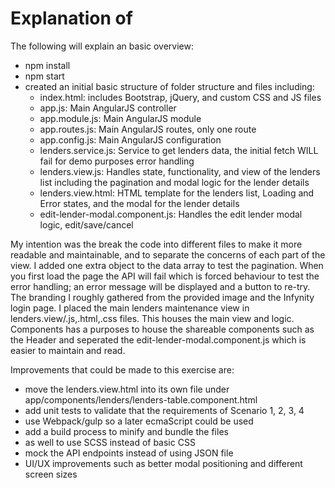 # Explanation of 

The following will explain an basic overview:
- npm install
- npm start
- created an initial basic structure of folder structure and files including:
    - index.html: includes Bootstrap, jQuery, and custom CSS and JS files  
    - app.js: Main AngularJS controller
    - app.module.js: Main AngularJS module
    - app.routes.js: Main AngularJS routes, only one route
    - app.config.js: Main AngularJS configuration
    - lenders.service.js: Service to get lenders data, the initial fetch WILL fail for demo purposes error handling
    - lenders.view.js: Handles state, functionality, and view of the lenders list including the pagination and modal logic for the lender details
    - lenders.view.html: HTML template for the lenders list, Loading and Error states, and the modal for the lender details
    - edit-lender-modal.component.js: Handles the edit lender modal logic, edit/save/cancel

My intention was the break the code into different files to make it more readable and maintainable, and to separate the concerns of each part of the view. I added one extra object to the data array to test the pagination. When you first load the page the API will fail which is forced behaviour to test the error handling; an error message will be displayed and a button to re-try. The branding I roughly gathered from the provided image and the Infynity login page.
I placed the main lenders maintenance view in lenders.view/.js,.html,.css files. This houses the main view and logic. Components has a purposes to house the shareable components such as the Header and seperated the edit-lender-modal.component.js which is easier to maintain and read.

Improvements that could be made to this exercise are:
- move the lenders.view.html into its own file under app/components/lenders/lenders-table.component.html
- add unit tests to validate that the requirements of Scenario 1, 2, 3, 4
- use Webpack/gulp so a later ecmaScript could be used
- add a build process to minify and bundle the files
- as well to use SCSS instead of basic CSS
- mock the API endpoints instead of using JSON file
- UI/UX improvements such as better modal positioning and different screen sizes
